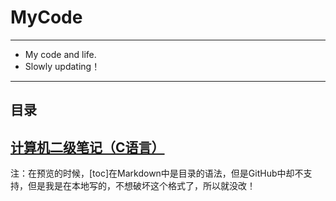 # MyCode
---
- My code and life.</br>
- Slowly updating！
---
## 目录
[计算机二级笔记（C语言）](*计算机二级笔记.md)
---
注：在预览的时候，[toc]在Markdown中是目录的语法，但是GitHub中却不支持，但是我是在本地写的，不想破坏这个格式了，所以就没改！
